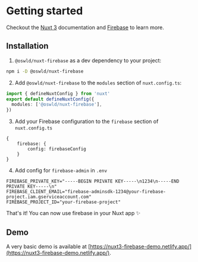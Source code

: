 # Getting started
Checkout the [Nuxt 3](https://v3.nuxtjs.org/) documentation and [Firebase](https://firebase.google.com/docs/web/setup) to learn more.

## Installation

1. `@oswld/nuxt-firebase` as a dev dependency to your project:

```bash
npm i -D @oswld/nuxt-firebase 
```

2. Add `@oswld/nuxt-firebase` to the `modules` section of `nuxt.config.ts`:
```ts [nuxt.config.ts]
import { defineNuxtConfig } from 'nuxt'
export default defineNuxtConfig({
  modules: ['@oswld/nuxt-firebase'],
})
```

3. Add your Firebase configuration to the `firebase` section of `nuxt.config.ts`
```
{
    firebase: {
        config: firebaseConfig
    }
}
```

4. Add config for `firebase-admin` in `.env`
```
FIREBASE_PRIVATE_KEY="-----BEGIN PRIVATE KEY-----\n1234\n-----END PRIVATE KEY-----\n"
FIREBASE_CLIENT_EMAIL="firebase-adminsdk-1234@your-firebase-project.iam.gserviceaccount.com"
FIREBASE_PROJECT_ID="your-firebase-project"
```

That's it! You can now use firebase in your Nuxt app ✨

## Demo
A very basic demo is available at [https://nuxt3-firebase-demo.netlify.app/](https://nuxt3-firebase-demo.netlify.app/).